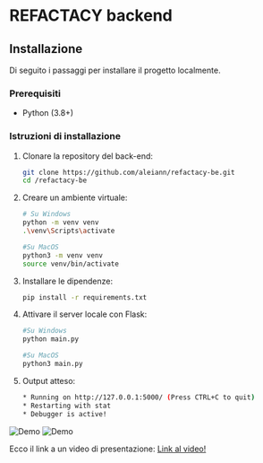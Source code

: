 # REFACTACY backend

## Installazione

Di seguito i passaggi per installare il progetto localmente.

### Prerequisiti
- Python (3.8+)

### Istruzioni di installazione

1. Clonare la repository del back-end:
   ```bash 
   git clone https://github.com/aleiann/refactacy-be.git
   cd /refactacy-be
   
2. Creare un ambiente virtuale:
   ```bash 
   # Su Windows
   python -m venv venv
   .\venv\Scripts\activate
   
   #Su MacOS
   python3 -m venv venv
   source venv/bin/activate

3. Installare le dipendenze:
   ```bash
   pip install -r requirements.txt
   
4. Attivare il server locale con Flask:
   ```bash
   #Su Windows
   python main.py

   #Su MacOS
   python3 main.py

5. Output atteso:
   ```bash
   * Running on http://127.0.0.1:5000/ (Press CTRL+C to quit)
   * Restarting with stat
   * Debugger is active!

![Demo](png/traduzione.png)
![Demo](png/documentazione.png)


Ecco il link a un video di presentazione: [Link al video!](https://www.youtube.com/watch?v=1Srlgnn9P0w)

